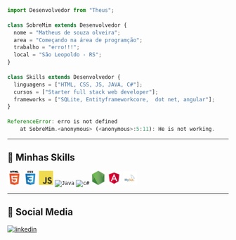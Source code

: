 ```js
import Desenvolvedor from "Theus";

class SobreMim extends Desenvolvedor {
  nome = "Matheus de souza olveira";
  area = "Começando na área de programção";
  trabalho = "erro!!!";
  local = "São Leopoldo - RS";
}

class Skills extends Desenvolvedor {
  linguagens = ["HTML, CSS, JS, JAVA, C#"];
  cursos = ["Starter full stack web developer"];
  frameworks = ["SQLite, Entityframeworkcore,  dot net, angular"];
}

ReferenceError: erro is not defined
    at SobreMim.<anonymous> (<anonymous>:5:11): He is not working. 
```
---

## 🚀 Minhas Skills

<code><img height="32" src="https://raw.githubusercontent.com/github/explore/80688e429a7d4ef2fca1e82350fe8e3517d3494d/topics/html/html.png" alt="HTML5"/></code>
<code><img height="32" src="https://raw.githubusercontent.com/github/explore/80688e429a7d4ef2fca1e82350fe8e3517d3494d/topics/css/css.png" alt="CSS"/></code>
<code><img height="32" src="https://raw.githubusercontent.com/github/explore/80688e429a7d4ef2fca1e82350fe8e3517d3494d/topics/javascript/javascript.png" alt="Javascript"/></code>
<code><img height="32" src="https://seeklogo.com/images/J/java-logo-7833D1D21A-seeklogo.com.png" alt="Java"/></code>
<code><img height="32" src="https://growiz.com.br/wp-content/uploads/2020/08/kisspng-c-programming-language-logo-microsoft-visual-stud-atlas-portfolio-5b899192d7c600.1628571115357423548838.png" alt="c#"/></code>
<code><img height="32" src="https://raw.githubusercontent.com/github/explore/80688e429a7d4ef2fca1e82350fe8e3517d3494d/topics/nodejs/nodejs.png" alt="Nodejs"/></code>
<code><img height="32" src="https://raw.githubusercontent.com/github/explore/80688e429a7d4ef2fca1e82350fe8e3517d3494d/topics/angular/angular.png" alt="Angular"/></code>
<code><img height="32" src="https://raw.githubusercontent.com/github/explore/80688e429a7d4ef2fca1e82350fe8e3517d3494d/topics/mysql/mysql.png" alt="MySQL"/></code>

---
## 💼 Social Media
<a href="https://www.linkedin.com/in/matheus-oliveira-25092228a/"><img  src="https://img.freepik.com/vetores-premium/logotipo-linkedin_578229-227.jpg?w=740" alt="linkedin" width="100" height="40" ></a>
